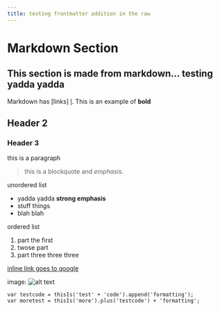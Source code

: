 ```yaml
---
title: testing frontmatter addition in the raw
---
```


Markdown Section
================

This section is made from markdown... testing yadda yadda
---------------------------------------------------------

Markdown has [links] [l]. This is an example of **bold**

  [l]: /geta404  "Link Text Here! Yay!"

## Header 2

### Header 3

this is a paragraph

> this is a blockquote and *emphasis*.

unordered list

* yadda yadda **strong emphasis**
* stuff things
* blah blah

ordered list

1. part the first
2. twose part
3. part three three three

[inline link goes to google](http://google.com/)

image:
![alt text](assets/img/colab-logo.jpg "CoLab IMG Title")

    var testcode = thisIs('test' + 'code').append('formatting');
    var moretest = thisIs('more').plus('testcode') + 'formatting';